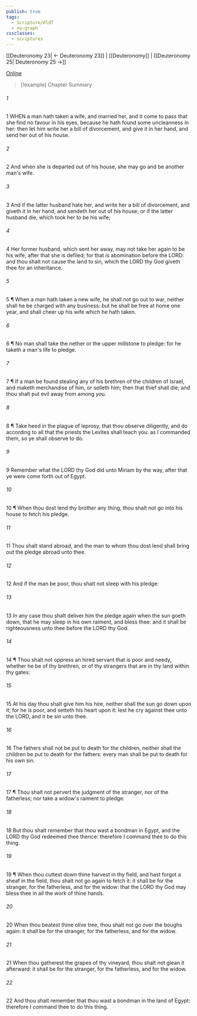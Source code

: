 ```yaml
---
publish: true
tags:
  - Scripture/OldT
  - no-graph
cssclasses:
  - scriptures
---
```

[[Deuteronomy 23| ← Deuteronomy 23]] | [[Deuteronomy]] | [[Deuteronomy 25| Deuteronomy 25 →]]

[Online](https://churchofjesuschrist.org/study/scriptures/ot/deut/24?lang=eng)

>[!example] Chapter Summary
>
###### 1
1 WHEN a man hath taken a wife, and married her, and it come to pass that she find no favour in his eyes, because he hath found some uncleanness in her: then let him write her a bill of divorcement, and give it in her hand, and send her out of his house.
###### 2
2 And when she is departed out of his house, she may go and be another man's wife.
###### 3
3 And if the latter husband hate her, and write her a bill of divorcement, and giveth it in her hand, and sendeth her out of his house; or if the latter husband die, which took her to be his wife;
###### 4
4 Her former husband, which sent her away, may not take her again to be his wife, after that she is defiled; for that is abomination before the LORD: and thou shalt not cause the land to sin, which the LORD thy God giveth thee for an inheritance.
###### 5
5 ¶ When a man hath taken a new wife, he shall not go out to war, neither shall he be charged with any business: but he shall be free at home one year, and shall cheer up his wife which he hath taken.
###### 6
6 ¶ No man shall take the nether or the upper millstone to pledge: for he taketh a man's life to pledge.
###### 7
7 ¶ If a man be found stealing any of his brethren of the children of Israel, and maketh merchandise of him, or selleth him; then that thief shall die; and thou shalt put evil away from among you.
###### 8
8 ¶ Take heed in the plague of leprosy, that thou observe diligently, and do according to all that the priests the Levites shall teach you: as I commanded them, so ye shall observe to do.
###### 9
9 Remember what the LORD thy God did unto Miriam by the way, after that ye were come forth out of Egypt.
###### 10
10 ¶ When thou dost lend thy brother any thing, thou shalt not go into his house to fetch his pledge.
###### 11
11 Thou shalt stand abroad, and the man to whom thou dost lend shall bring out the pledge abroad unto thee.
###### 12
12 And if the man be poor, thou shalt not sleep with his pledge:
###### 13
13 In any case thou shalt deliver him the pledge again when the sun goeth down, that he may sleep in his own raiment, and bless thee: and it shall be righteousness unto thee before the LORD thy God.
###### 14
14 ¶ Thou shalt not oppress an hired servant that is poor and needy, whether he be of thy brethren, or of thy strangers that are in thy land within thy gates:
###### 15
15 At his day thou shalt give him his hire, neither shall the sun go down upon it; for he is poor, and setteth his heart upon it: lest he cry against thee unto the LORD, and it be sin unto thee.
###### 16
16 The fathers shall not be put to death for the children, neither shall the children be put to death for the fathers: every man shall be put to death for his own sin.
###### 17
17 ¶ Thou shalt not pervert the judgment of the stranger, nor of the fatherless; nor take a widow's raiment to pledge:
###### 18
18 But thou shalt remember that thou wast a bondman in Egypt, and the LORD thy God redeemed thee thence: therefore I command thee to do this thing.
###### 19
19 ¶ When thou cuttest down thine harvest in thy field, and hast forgot a sheaf in the field, thou shalt not go again to fetch it: it shall be for the stranger, for the fatherless, and for the widow: that the LORD thy God may bless thee in all the work of thine hands.
###### 20
20 When thou beatest thine olive tree, thou shalt not go over the boughs again: it shall be for the stranger, for the fatherless, and for the widow.
###### 21
21 When thou gatherest the grapes of thy vineyard, thou shalt not glean it afterward: it shall be for the stranger, for the fatherless, and for the widow.
###### 22
22 And thou shalt remember that thou wast a bondman in the land of Egypt: therefore I command thee to do this thing.



